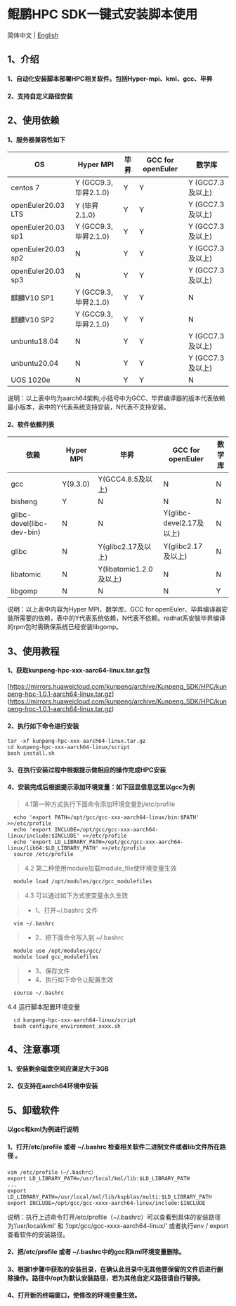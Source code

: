 # **鲲鹏HPC SDK一键式安装脚本使用**

简体中文 | [English](README_en.md)

## 1、介绍

#### 1、自动化安装脚本部署HPC相关软件。包括Hyper-mpi、kml、gcc、毕昇

#### 2、支持自定义路径安装


## 2、使用依赖

#### 1、服务器兼容性如下

| OS  | Hyper MPI  | 毕昇 | GCC for openEuler  | 数学库   |  
|----| ----  | ---- | ---- | ----  |
| centos 7  | Y (GCC9.3,毕昇2.1.0) | Y | Y | Y (GCC7.3及以上) |
| openEuler20.03 LTS  | Y (毕昇2.1.0) | Y | Y | Y (GCC7.3及以上) |
| openEuler20.03 sp1  |Y (GCC9.3,毕昇2.1.0) | Y | Y | Y (GCC7.3及以上) |
| openEuler20.03 sp2  | N | Y | Y | Y (GCC7.3及以上) |
| openEuler20.03 sp3  | N | Y | Y | Y (GCC7.3及以上) |
| 麒麟V10 SP1  | Y (GCC9.3,毕昇2.1.0) | Y | Y | N  |
| 麒麟V10 SP2  | Y (GCC9.3,毕昇2.1.0) | Y | Y | N  |
| unbuntu18.04  | N | Y | Y | Y (GCC7.3及以上)| 
| unbuntu20.04  | N | Y | Y | Y (GCC7.3及以上) |
| UOS 1020e | N | Y | Y | N  |  

说明：以上表中均为aarch64架构;小括号中为GCC、毕昇编译器的版本代表依赖最小版本，表中的Y代表系统支持安装，N代表不支持安装。

#### 2、软件依赖列表


|  依赖  | Hyper MPI  | 毕昇 | GCC for openEuler  | 数学库   |  
|  ---- | ----  | ---- | ---- | ----  |
| gcc  | Y(9.3.0) | Y(GCC4.8.5及以上)| N | N |
| bisheng  | Y | N | N | N  |
| glibc-devel(libc-dev-bin) | N  | N | Y(glibc-devel2.17及以上) | N  |
| glibc  | N | Y(glibc2.17及以上)| Y(glibc2.17及以上) | N  |
| libatomic  | N | Y(libatomic1.2.0及以上) | N | N  |  
| libgomp  | N | N | N | Y  |  

说明：以上表中内容为Hyper MPI、数学库、GCC for openEuler、毕昇编译器安装所需要的依赖，表中的Y代表系统依赖，N代表不依赖。redhat系安裝毕昇编译的rpm包时需确保系统已经安装libgomp。

## 3、使用教程

####  1、获取kunpeng-hpc-xxx-aarc64-linux.tar.gz包  
[https://mirrors.huaweicloud.com/kunpeng/archive/Kunpeng_SDK/HPC/kunpeng-hpc-1.0.1-aarch64-linux.tar.gz]
(https://mirrors.huaweicloud.com/kunpeng/archive/Kunpeng_SDK/HPC/kunpeng-hpc-1.0.1-aarch64-linux.tar.gz)
####  2、执行如下命令进行安装
```
tar -xf kunpeng-hpc-xxx-aarch64-linux.tar.gz
cd kunpeng-hpc-xxx-aarch64-linux/script
bash install.sh
```
#### 3、在执行安装过程中根据提示做相应的操作完成HPC安装  
#### 4、安装完成后根据提示添加环境变量：如下回显信息这里以gcc为例

> 4.1第一种方式执行下面命令添加环境变量到/etc/profile
```
  echo 'export PATH=/opt/gcc/gcc-xxx-aarch64-linux/bin:$PATH' >>/etc/profile
  echo 'export INCLUDE=/opt/gcc/gcc-xxx-aarch64-linux/include:$INCLUDE' >>/etc/profile
  echo 'export LD_LIBRARY_PATH=/opt/gcc/gcc-xxx-aarch64-linux/lib64:$LD_LIBRARY_PATH' >>/etc/profile
  source /etc/profile
```
> 4.2 第二种使用module加载module_file使环境变量生效
```
  module load /opt/modules/gcc/gcc_modulefiles
```
> 4.3 可以通过如下方式使变量永久生效  

> * 1、打开~/.bashrc 文件
```
  vim ~/.bashrc  
```
> * 2、把下面命令写入到 ~/.bashrc 
```
  module use /opt/modules/gcc/
  module load gcc_modulefiles
```
> * 3、保存文件  
> * 4、执行如下命令让配置生效 
```
  source ~/.bashrc
```
4.4 运行脚本配置环境变量
```
  cd kunpeng-hpc-xxx-aarch64-linux/script
  bash configure_environment_xxxx.sh
```

## 4、注意事项

#### 1、安装剩余磁盘空间应满足大于3GB
#### 2、仅支持在aarch64环境中安装

## 5、卸载软件
#### 以gcc和kml为例进行说明
#### 1、打开/etc/profile 或者 ~/.bashrc 检查相关软件二进制文件或者lib文件所在路径 。
```
vim /etc/profile（~/.bashrc）
export LD_LIBRARY_PATH=/usr/local/kml/lib:$LD_LIBRARY_PATH
...
export LD_LIBRARY_PATH=/usr/local/kml/lib/kspblas/multi:$LD_LIBRARY_PATH
export INCLUDE=/opt/gcc/gcc-xxxx-aarch64-linux/include:$INCLUDE
```

说明：执行上述命令打开/etc/profile（~/.bashrc）可以查看到具体的安装路径为‘/usr/local/kml’ 和 ‘/opt/gcc/gcc-xxxx-aarch64-linux/’
或者执行env / export 查看软件的安装路径。

#### 2、把/etc/profile 或者 ~/.bashrc中的gcc和kml环境变量删除。
#### 3、根据1步骤中获取的安装目录，在确认此目录中无其他要保留的文件后进行删除操作。路径中/opt为默认安装路径，若为其他自定义路径请自行替换。
#### 4、打开新的终端窗口，使修改的环境变量生效。
